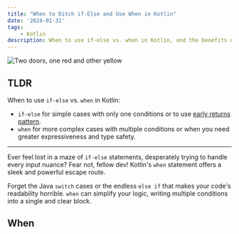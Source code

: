```yaml
---
title: "When to Ditch if-Else and Use When in Kotlin"
date: '2024-01-31'
tags:
    - Kotlin
description: When to use if-else vs. when in Kotlin, and the benefits of using when
---
```


![Two doors, one red and other yellow](https://images.unsplash.com/photo-1532028358058-44741b59154a?q=80&w=3252&auto=format&fit=crop&ixlib=rb-4.0.3&ixid=M3wxMjA3fDB8MHxwaG90by1wYWdlfHx8fGVufDB8fHx8fA%3D%3D)

## TLDR

When to use ``if-else`` vs. ``when`` in Kotlin:

* ``if-else`` for simple cases with only one conditions or to use [early returns pattern](https://dev.to/malaquiasdev/why-i-like-to-use-early-returns-pattern-52b2).
* ``when`` for more complex cases with multiple conditions or when you need greater expressiveness and type safety.

---

Ever feel lost in a maze of ``if-else`` statements, desperately trying to handle every input nuance? Fear not, fellow dev! Kotlin's ``when`` statement offers a sleek and powerful escape route.

Forget the Java ``switch`` cases or the endless ``else if`` that makes your code's readability horrible. ``when`` can simplify your logic, writing multiple conditions into a single and clear block.

## When


